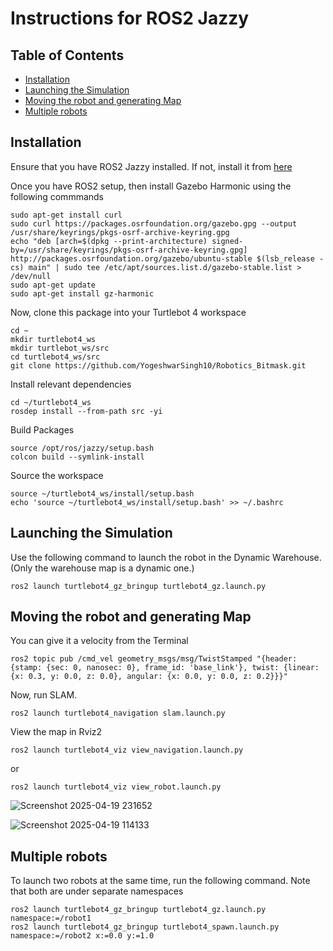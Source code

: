 # Instructions for ROS2 Jazzy

## Table of Contents
- [Installation](#installation)
- [Launching the Simulation](#launching-the-simulation)
- [Moving the robot and generating Map](#moving-the-robot-and-generating-map)
- [Multiple robots](#multiple-robots)


## Installation

Ensure that you have ROS2 Jazzy installed. If not, install it from [here](https://docs.ros.org/en/jazzy/Installation/Ubuntu-Install-Debs.html)

Once you have ROS2 setup, then install Gazebo Harmonic using the following commmands 
```
sudo apt-get install curl
sudo curl https://packages.osrfoundation.org/gazebo.gpg --output /usr/share/keyrings/pkgs-osrf-archive-keyring.gpg
echo "deb [arch=$(dpkg --print-architecture) signed-by=/usr/share/keyrings/pkgs-osrf-archive-keyring.gpg] http://packages.osrfoundation.org/gazebo/ubuntu-stable $(lsb_release -cs) main" | sudo tee /etc/apt/sources.list.d/gazebo-stable.list > /dev/null
sudo apt-get update
sudo apt-get install gz-harmonic
```

Now, clone this package into your Turtlebot 4 workspace
```
cd ~
mkdir turtlebot4_ws
mkdir turtlebot_ws/src
cd turtlebot4_ws/src
git clone https://github.com/YogeshwarSingh10/Robotics_Bitmask.git
```
Install relevant dependencies
```
cd ~/turtlebot4_ws
rosdep install --from-path src -yi
```
Build Packages
```
source /opt/ros/jazzy/setup.bash
colcon build --symlink-install
```
Source the workspace
```
source ~/turtlebot4_ws/install/setup.bash
echo 'source ~/turtlebot4_ws/install/setup.bash' >> ~/.bashrc
```

## Launching the Simulation
Use the following command to launch the robot in the Dynamic Warehouse. (Only the warehouse map is a dynamic one.)
```
ros2 launch turtlebot4_gz_bringup turtlebot4_gz.launch.py
```
## Moving the robot and generating Map
You can give it a velocity from the Terminal
```
ros2 topic pub /cmd_vel geometry_msgs/msg/TwistStamped "{header: {stamp: {sec: 0, nanosec: 0}, frame_id: 'base_link'}, twist: {linear: {x: 0.3, y: 0.0, z: 0.0}, angular: {x: 0.0, y: 0.0, z: 0.2}}}"
```

Now, run SLAM.
```
ros2 launch turtlebot4_navigation slam.launch.py
```
View the map in Rviz2
```
ros2 launch turtlebot4_viz view_navigation.launch.py
```
or 
```
ros2 launch turtlebot4_viz view_robot.launch.py
```
![Screenshot 2025-04-19 231652](https://github.com/user-attachments/assets/d5bbf54b-923e-4cbd-b10a-d034902f712d)

![Screenshot 2025-04-19 114133](https://github.com/user-attachments/assets/0b2ccd45-4439-4ccd-acac-4741ba1ea200)


## Multiple robots
To launch two robots at the same time, run the following command. Note that both are under separate namespaces
```
ros2 launch turtlebot4_gz_bringup turtlebot4_gz.launch.py namespace:=/robot1 
ros2 launch turtlebot4_gz_bringup turtlebot4_spawn.launch.py namespace:=/robot2 x:=0.0 y:=1.0 
```




